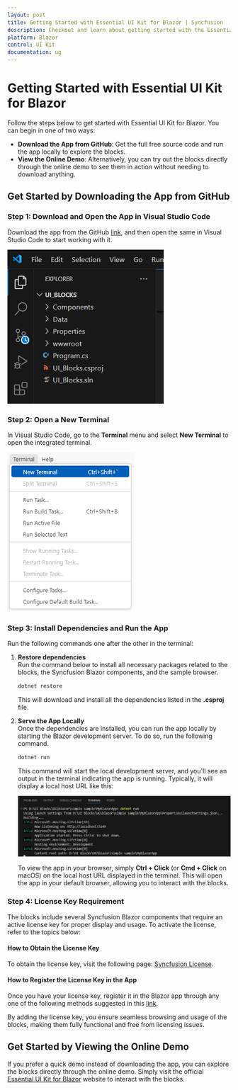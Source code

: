 ```yaml
---
layout: post
title: Getting Started with Essential UI Kit for Blazor | Syncfusion
description: Checkout and learn about getting started with the Essential UI Kit for Blazor in Syncfusion Essential Studio, along with more details.
platform: Blazor
control: UI Kit
documentation: ug
---
```


# Getting Started with Essential UI Kit for Blazor

Follow the steps below to get started with Essential UI Kit for Blazor. You can begin in one of two ways:

- **Download the App from GitHub**: Get the full free source code and run the app locally to explore the blocks.
- **View the Online Demo**: Alternatively, you can try out the blocks directly through the online demo to see them in action without needing to download anything.

## Get Started by Downloading the App from GitHub

### Step 1: Download and Open the App in Visual Studio Code

Download the app from the GitHub [link](https://github.com/syncfusion/essential-ui-kit-for-blazor), and then open the same in Visual Studio Code to start working with it.

![Launching the downloaded app](images/launching-the-downloaded-app.png)

### Step 2: Open a New Terminal

In Visual Studio Code, go to the **Terminal** menu and select **New Terminal** to open the integrated terminal.

![Opening a new terminal](images/opening-a-new-terminal.png)

### Step 3: Install Dependencies and Run the App
Run the following commands one after the other in the terminal:

1. **Restore dependencies**  
   Run the command below to install all necessary packages related to the blocks, the Syncfusion Blazor components, and the sample browser.

    ```bash
    dotnet restore
    ```

    This will download and install all the dependencies listed in the **.csproj** file.

2. **Serve the App Locally**  
    Once the dependencies are installed, you can run the app locally by starting the Blazor development server. To do so, run the following command.
    
    ```bash
    dotnet run
    ```

    This command will start the local development server, and you'll see an output in the terminal indicating the app is running. Typically, it will display a local host URL like this:

    ![Local development server running](images/local-development-server-running.png)

    To view the app in your browser, simply **Ctrl + Click** (or **Cmd + Click** on macOS) on the local host URL displayed in the terminal. This will open the app in your default browser, allowing you to interact with the blocks.

### Step 4: License Key Requirement

The blocks include several Syncfusion Blazor components that require an active license key for proper display and usage. To activate the license, refer to the topics below:

#### How to Obtain the License Key
To obtain the license key, visit the following page: [Syncfusion License](https://blazor.syncfusion.com/documentation/getting-started/license-key/how-to-generate).

#### How to Register the License Key in the App
Once you have your license key, register it in the Blazor app through any one of the following methods suggested in this [link](https://blazor.syncfusion.com/documentation/getting-started/license-key/how-to-register-in-an-application).

By adding the license key, you ensure seamless browsing and usage of the blocks, making them fully functional and free from licensing issues.

## Get Started by Viewing the Online Demo

If you prefer a quick demo instead of downloading the app, you can explore the blocks directly through the online demo. Simply visit the official [Essential UI Kit for Blazor](https://blazor.syncfusion.com/demos/essential-ui-kit/blocks) website to interact with the blocks.
